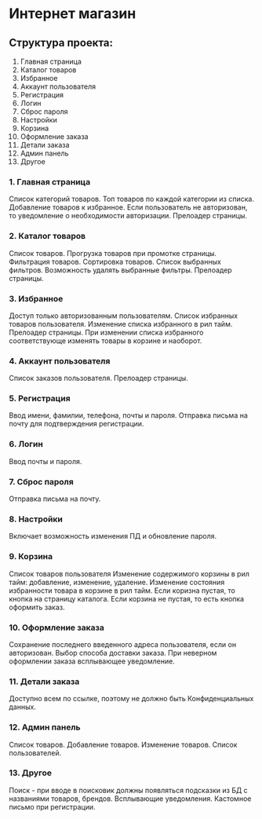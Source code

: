 # Интернет магазин

## Структура проекта:
1. Главная страница
2. Каталог товаров
3. Избранное
4. Аккаунт пользователя
5. Регистрация
6. Логин
7. Сброс пароля
8. Настройки
9. Корзина
10. Оформление заказа
11. Детали заказа
12. Админ панель
13. Другое


### 1. Главная страница
Список категорий товаров. Топ товаров по каждой категории из списка. Добавление товаров к избранное. Если пользователь не авторизован, то уведомление о необходимости авторизации. Прелоадер страницы.
### 2. Каталог товаров
Список товаров. Прогрузка товаров при промотке страницы. Фильтрация товаров. Сортировка товаров. Список выбранных фильтров. Возможность удалять выбранные фильтры. Прелоадер страницы.
### 3. Избранное
Доступ только авторизованным пользователям. Список избранных товаров пользователя. Изменение списка избранного в рил тайм. Прелоадер страницы. При изменении списка избранного соответствующе изменять товары в корзине и наоборот.
### 4. Аккаунт пользователя
Список заказов пользователя. Прелоадер страницы.
### 5. Регистрация
Ввод имени, фамилии, телефона, почты и пароля. Отправка письма на почту для подтверждения регистрации.
### 6. Логин
Ввод почты и пароля.
### 7. Сброс пароля
Отправка письма на почту.
### 8. Настройки
Включает возможность изменения ПД и обновление пароля.
### 9. Корзина
Список товаров пользователя Изменение содержимого корзины в рил тайм: добавление, изменение, удаление. Изменение состояния избранности товара в корзине в рил тайм. Если коризна пустая, то кнопка на страницу каталога. Если корзина не пустая, то есть кнопка оформить заказ.
### 10. Оформление заказа
Сохранение последнего введенного адреса пользователя, если он авторизован. Выбор способа доставки заказа. При неверном оформлении заказа всплывающее уведомление.
### 11. Детали заказа
Доступно всем по ссылке, поэтому не должно быть Конфиденциальных данных.
### 12. Админ панель
Список товаров. Добавление товаров. Изменение товаров. Список пользователей.
### 13. Другое
Поиск - при вводе в поисковик должны появляться подсказки из БД с названиями товаров, брендов. Всплывающие уведомления. Кастомное письмо при регистрации.
